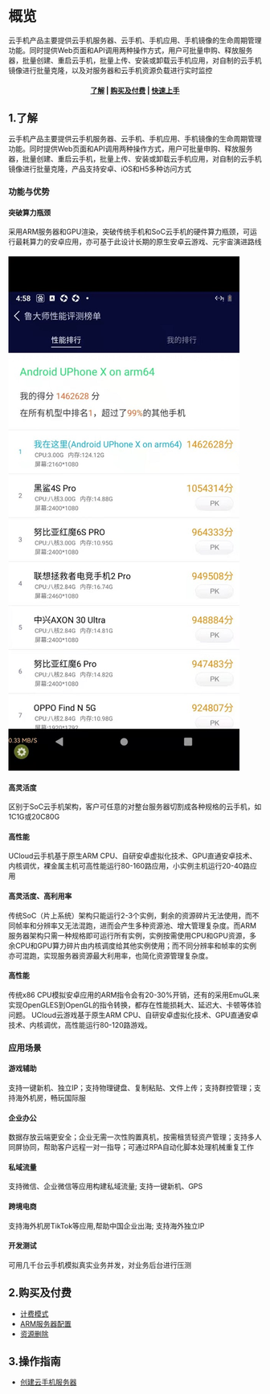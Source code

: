 <!-- 以下是参考的目录模版，旨在建议产品文档应该包含的内容模块。实际章节划分可根据实际内容进行调整 -->
# 概览

云手机产品主要提供云手机服务器、云手机、手机应用、手机镜像的生命周期管理功能。同时提供Web页面和API调用两种操作方式，用户可批量申购、释放服务器，批量创建、重启云手机，批量上传、安装或卸载云手机应用，对自制的云手机镜像进行批量克隆，以及对服务器和云手机资源负载进行实时监控

#### <center>  [了解](#_1了解)   |   [购买及付费](#_2购买及付费)   |   [快速上手](#_3操作指南)  </center>  

## 1.了解

云手机产品主要提供云手机服务器、云手机、手机应用、手机镜像的生命周期管理功能。同时提供Web页面和API调用两种操作方式，用户可批量申购、释放服务器，批量创建、重启云手机，批量上传、安装或卸载云手机应用，对自制的云手机镜像进行批量克隆，产品支持安卓、iOS和H5多种访问方式

### 功能与优势
#### 突破算力瓶颈
采用ARM服务器和GPU渲染，突破传统手机和SoC云手机的硬件算力瓶颈，可运行最耗算力的安卓应用，亦可基于此设计长期的原生安卓云游戏、元宇宙演进路线
#### ![img](images/SL.jpg)
#### 高灵活度
区别于SoC云手机架构，客户可任意的对整台服务器切割成各种规格的云手机，如1C1G或20C80G
#### 高性能
UCloud云手机基于原生ARM CPU、自研安卓虚拟化技术、GPU直通安卓技术、内核调优，裸金属主机可高性能运行80-160路应用，小实例主机运行20-40路应用
#### 高灵活度、高利用率
传统SoC（片上系统）架构只能运行2-3个实例，剩余的资源碎片无法使用，而不同帧率和分辨率又无法混跑，进而会产生多种资源池、增大管理复杂度。而ARM服务器架构只需一种规格即可运行所有实例，实例按需使用CPU和GPU资源，多余CPU和GPU算力碎片由内核调度给其他实例使用；而不同分辨率和帧率的实例亦可混跑，实现服务器资源最大利用率，也简化资源管理复杂度。
####  高性能
传统x86 CPU模拟安卓应用的ARM指令会有20-30%开销，还有的采用EmuGL来实现OpenGLES到OpenGL的指令转换，都存在性能损耗大、延迟大、卡顿等体验问题。
UCloud云游戏基于原生ARM CPU、自研安卓虚拟化技术、GPU直通安卓技术、内核调优，高性能运行80-120路游戏。

### 应用场景
#### 游戏辅助
支持一键新机、独立IP；支持物理键盘、复制粘贴、文件上传；支持群控管理；支持海外机房，畅玩国际服
#### 企业办公
数据存放云端更安全；企业无需一次性购置真机，按需租赁轻资产管理；支持多人同屏协同，帮助客户远程一对一指导；可通过RPA自动化脚本处理机械重复工作
#### 私域流量
支持微信、企业微信等应用构建私域流量; 支持一键新机、GPS
#### 跨境电商
支持海外机房TikTok等应用,帮助中国企业出海; 支持海外独立IP
#### 开发测试
可用几千台云手机模拟真实业务并发，对业务后台进行压测


## 2.购买及付费

* [计费模式](/uphone/price#计费模式)
* [ARM服务器配置](/uphone/price#ARM服务器配置)
* [资源删除](/uphone/price#资源删除) 


## 3.操作指南

* [创建云手机服务器](/uphone/signin#创建云手机服务器)



